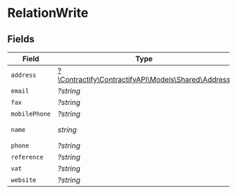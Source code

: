 # RelationWrite


## Fields

| Field                                                                                | Type                                                                                 | Required                                                                             | Description                                                                          | Example                                                                              |
| ------------------------------------------------------------------------------------ | ------------------------------------------------------------------------------------ | ------------------------------------------------------------------------------------ | ------------------------------------------------------------------------------------ | ------------------------------------------------------------------------------------ |
| `address`                                                                            | [?\Contractify\ContractifyAPI\Models\Shared\Address](../../Models/Shared/Address.md) | :heavy_minus_sign:                                                                   | N/A                                                                                  |                                                                                      |
| `email`                                                                              | *?string*                                                                            | :heavy_minus_sign:                                                                   | N/A                                                                                  | sherlock@example.org                                                                 |
| `fax`                                                                                | *?string*                                                                            | :heavy_minus_sign:                                                                   | N/A                                                                                  | +3211324354                                                                          |
| `mobilePhone`                                                                        | *?string*                                                                            | :heavy_minus_sign:                                                                   | N/A                                                                                  | +23477123456                                                                         |
| `name`                                                                               | *string*                                                                             | :heavy_check_mark:                                                                   | N/A                                                                                  | Sherlock Holmes Detective Services                                                   |
| `phone`                                                                              | *?string*                                                                            | :heavy_minus_sign:                                                                   | N/A                                                                                  | +23477123456                                                                         |
| `reference`                                                                          | *?string*                                                                            | :heavy_minus_sign:                                                                   | N/A                                                                                  | REF123                                                                               |
| `vat`                                                                                | *?string*                                                                            | :heavy_minus_sign:                                                                   | N/A                                                                                  | BE12345678                                                                           |
| `website`                                                                            | *?string*                                                                            | :heavy_minus_sign:                                                                   | N/A                                                                                  | https://www.example.org                                                              |